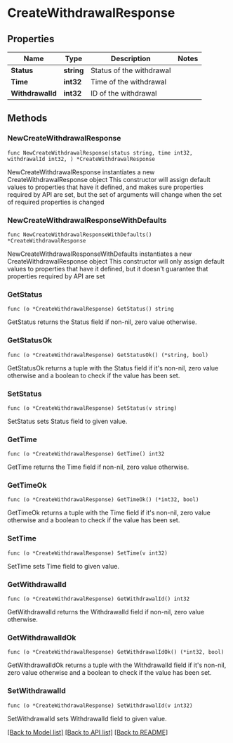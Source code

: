# CreateWithdrawalResponse

## Properties

Name | Type | Description | Notes
------------ | ------------- | ------------- | -------------
**Status** | **string** | Status of the withdrawal | 
**Time** | **int32** | Time of the withdrawal | 
**WithdrawalId** | **int32** | ID of the withdrawal | 

## Methods

### NewCreateWithdrawalResponse

`func NewCreateWithdrawalResponse(status string, time int32, withdrawalId int32, ) *CreateWithdrawalResponse`

NewCreateWithdrawalResponse instantiates a new CreateWithdrawalResponse object
This constructor will assign default values to properties that have it defined,
and makes sure properties required by API are set, but the set of arguments
will change when the set of required properties is changed

### NewCreateWithdrawalResponseWithDefaults

`func NewCreateWithdrawalResponseWithDefaults() *CreateWithdrawalResponse`

NewCreateWithdrawalResponseWithDefaults instantiates a new CreateWithdrawalResponse object
This constructor will only assign default values to properties that have it defined,
but it doesn't guarantee that properties required by API are set

### GetStatus

`func (o *CreateWithdrawalResponse) GetStatus() string`

GetStatus returns the Status field if non-nil, zero value otherwise.

### GetStatusOk

`func (o *CreateWithdrawalResponse) GetStatusOk() (*string, bool)`

GetStatusOk returns a tuple with the Status field if it's non-nil, zero value otherwise
and a boolean to check if the value has been set.

### SetStatus

`func (o *CreateWithdrawalResponse) SetStatus(v string)`

SetStatus sets Status field to given value.


### GetTime

`func (o *CreateWithdrawalResponse) GetTime() int32`

GetTime returns the Time field if non-nil, zero value otherwise.

### GetTimeOk

`func (o *CreateWithdrawalResponse) GetTimeOk() (*int32, bool)`

GetTimeOk returns a tuple with the Time field if it's non-nil, zero value otherwise
and a boolean to check if the value has been set.

### SetTime

`func (o *CreateWithdrawalResponse) SetTime(v int32)`

SetTime sets Time field to given value.


### GetWithdrawalId

`func (o *CreateWithdrawalResponse) GetWithdrawalId() int32`

GetWithdrawalId returns the WithdrawalId field if non-nil, zero value otherwise.

### GetWithdrawalIdOk

`func (o *CreateWithdrawalResponse) GetWithdrawalIdOk() (*int32, bool)`

GetWithdrawalIdOk returns a tuple with the WithdrawalId field if it's non-nil, zero value otherwise
and a boolean to check if the value has been set.

### SetWithdrawalId

`func (o *CreateWithdrawalResponse) SetWithdrawalId(v int32)`

SetWithdrawalId sets WithdrawalId field to given value.



[[Back to Model list]](../README.md#documentation-for-models) [[Back to API list]](../README.md#documentation-for-api-endpoints) [[Back to README]](../README.md)


